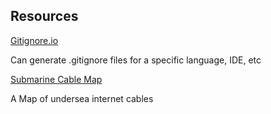 ## Resources

[Gitignore.io](https://www.toptal.com/developers/gitignore)

Can generate .gitignore files for a specific language, IDE, etc

 
[Submarine Cable Map](https://www.submarinecablemap.com/)

A Map of undersea internet cables

